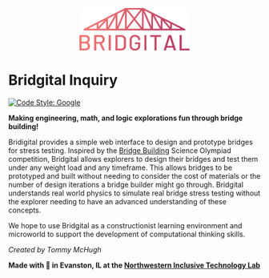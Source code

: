 <p align="center">
    <img src="bridgital-logo.svg"
         alt="Bridgital logo: A bridge drawing with Bridgital underneath"
         width="220"/>
</p>

# Bridgital Inquiry

[![Code Style: Google](https://img.shields.io/badge/code%20style-google-blueviolet.svg)](https://github.com/google/gts)

**Making engineering, math, and logic explorations fun through bridge building!**

Bridigital provides a simple web interface to design and prototype bridges for stress testing.
Inspired by the [Bridge Building](https://www.soinc.org/bridge-building-c) Science Olympiad
competition, Bridgital allows explorers to design their bridges and test them under any weight
load and any timeframe. This allows bridges to be prototyped and built without needing to consider
the cost of materials or the number of design iterations a bridge builder might go through. Bridgital
understands real world physics to simulate real bridge stress testing without the explorer needing to
have an advanced understanding of these concepts.

We hope to use Bridgital as a constructionist learning environment and microworld to support the
development of computational thinking skills.

*Created by Tommy McHugh*

**Made with :purple_heart: in Evanston, IL at the [Northwestern Inclusive Technology Lab](http://inclusive.northwestern.edu/)**
